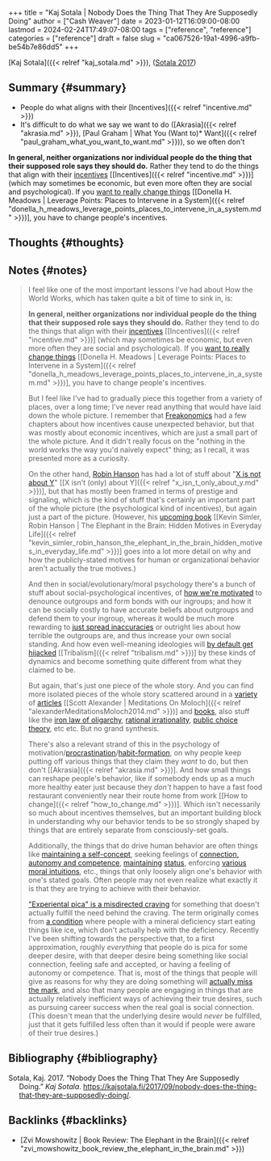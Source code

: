 +++
title = "Kaj Sotala | Nobody Does the Thing That They Are Supposedly Doing"
author = ["Cash Weaver"]
date = 2023-01-12T16:09:00-08:00
lastmod = 2024-02-24T17:49:07-08:00
tags = ["reference", "reference"]
categories = ["reference"]
draft = false
slug = "ca067526-19a1-4996-a9fb-be54b7e86dd5"
+++

[Kaj Sotala]({{< relref "kaj_sotala.md" >}}), (<a href="#citeproc_bib_item_1">Sotala 2017</a>)


## Summary {#summary}

-   People do what aligns with their [Incentives]({{< relref "incentive.md" >}})
-   It's difficult to do what we say we want to do ([Akrasia]({{< relref "akrasia.md" >}}), [Paul Graham | What You (Want to)\* Want]({{< relref "paul_graham_what_you_want_to_want.md" >}})), so we often don't

**In general, neither organizations nor individual people do the thing that their supposed role says they should do.** Rather they tend to do the things that align with their [incentives](https://en.wikipedia.org/wiki/Incentive) [[Incentives]({{< relref "incentive.md" >}})] (which may sometimes be economic, but even more often they are social and psychological). If you [want to really change things](http://donellameadows.org/archives/leverage-points-places-to-intervene-in-a-system/) [[Donella H. Meadows | Leverage Points: Places to Intervene in a System]({{< relref "donella_h_meadows_leverage_points_places_to_intervene_in_a_system.md" >}})], you have to change people's incentives.


## Thoughts {#thoughts}


## Notes {#notes}

> I feel like one of the most important lessons I've had about How the World Works, which has taken quite a bit of time to sink in, is:
>
> **In general, neither organizations nor individual people do the thing that their supposed role says they should do.** Rather they tend to do the things that align with their [incentives](https://en.wikipedia.org/wiki/Incentive) [[Incentives]({{< relref "incentive.md" >}})] (which may sometimes be economic, but even more often they are social and psychological). If you [want to really change things](http://donellameadows.org/archives/leverage-points-places-to-intervene-in-a-system/) [[Donella H. Meadows | Leverage Points: Places to Intervene in a System]({{< relref "donella_h_meadows_leverage_points_places_to_intervene_in_a_system.md" >}})], you have to change people's incentives.
>
> But I feel like I've had to gradually piece this together from a variety of places, over a long time; I've never read anything that would have laid down the whole picture. I remember that [Freakonomics](https://www.amazon.com/Freakonomics-Economist-Explores-Hidden-Everything/dp/0060731338) had a few chapters about how incentives cause unexpected behavior, but that was mostly about economic incentives, which are just a small part of the whole picture. And it didn't really focus on the "nothing in the world works the way you'd naively expect" thing; as I recall, it was presented more as a curiosity.
>
> On the other hand, [Robin Hanson](http://overcomingbias.com/) has had a lot of stuff about "[X is not about Y](http://www.overcomingbias.com/2008/09/politics-isnt-a.html)" [[X isn't (only) about Y]({{< relref "x_isn_t_only_about_y.md" >}})], but that has mostly been framed in terms of prestige and signaling, which is the kind of stuff that's certainly an important part of the whole picture (the psychological kind of incentives), but again just a part of the picture. (However, his [upcoming book](http://elephantinthebrain.com/) [[Kevin Simler, Robin Hanson | The Elephant in the Brain: Hidden Motives in Everyday Life]({{< relref "kevin_simler_robin_hanson_the_elephant_in_the_brain_hidden_motives_in_everyday_life.md" >}})] goes into a lot more detail on why and how the publicly-stated motives for human or organizational behavior aren't actually the true motives.)
>
> And then in social/evolutionary/moral psychology there's a bunch of stuff about social-psychological incentives, of [how we're motivated](https://www.sas.upenn.edu/psych/PLEEP/pdfs/Kurzban%20DeScioli%20mysteries.pdf) to denounce outgroups and form bonds with our ingroups; and how it can be socially costly to have accurate beliefs about outgroups and defend them to your ingroup, whereas it would be much more rewarding to [just spread inaccuracies](https://www.youtube.com/watch?v=rE3j_RHkqJc) or outright lies about how terrible the outgroups are, and thus increase your own social standing. And how even well-meaning ideologies will [by default get hijacked](https://www.edge.org/response-detail/27168) [[Tribalism]({{< relref "tribalism.md" >}})] by these kinds of dynamics and become something quite different from what they claimed to be.
>
> But again, that's just one piece of the whole story. And you can find more isolated pieces of the whole story scattered around in a [variety](https://meaningness.com/geeks-mops-sociopaths) of [articles](http://slatestarcodex.com/2014/07/30/meditations-on-moloch/) [[Scott Alexander | Meditations On Moloch]({{< relref "alexanderMeditationsMoloch2014.md" >}})] and [books](http://www.daviddfriedman.com/The_Machinery_of_Freedom_.pdf), also stuff like the [iron law of oligarchy](https://en.wikipedia.org/wiki/Iron_law_of_oligarchy), [rational irrationality](https://en.wikipedia.org/wiki/Rational_irrationality), [public choice theory](https://en.wikipedia.org/wiki/Public_choice), etc etc. But no grand synthesis.
>
> There's also a relevant strand of this in the psychology of motivation/[procrastination](https://lesswrong.com/lw/3w3/how_to_beat_procrastination/)/[habit-formation](https://smile.amazon.com/Power-Habit-Why-What-Change-ebook/dp/B006WAIV6M/), on why people keep putting off various things that they claim they _want_ to do, but then don't [[Akrasia]({{< relref "akrasia.md" >}})]. And how small things can reshape people's behavior, like if somebody ends up as a much more healthy eater just because they _don't_ happen to have a fast food restaurant conveniently near their route home from work [[How to change]({{< relref "how_to_change.md" >}})]. Which isn't necessarily so much about incentives themselves, but an important building block in understanding why our behavior tends to be so strongly shaped by things that are entirely separate from consciously-set goals.
>
> Additionally, the things that do drive human behavior are often things like [maintaining a self-concept](https://kajsotala.fi/2017/07/how-i-found-fixed-the-root-problem-behind-my-depression-and-anxiety-after-20-years/), seeking feelings of [connection, autonomy and competence](https://en.wikipedia.org/wiki/Self-determination_theory), [maintaining](http://journals.plos.org/plosone/article?id=10.1371%2Fjournal.pone.0131613) [status](https://web.archive.org/web/20080513074310/http://www.thestage.co.uk/connect/acblack/improkj.php), enforcing [various moral intuitions](http://www.moralpsych.net/s/haidt-2001.pdf), etc., things that only loosely align one's behavior with one's stated goals. Often people may not even realize what exactly it is that they are trying to achieve with their behavior.
>
> ["Experiental pica" is a misdirected craving](https://lesswrong.com/lw/15w/experiential_pica/) for something that doesn't actually fulfill the need behind the craving. The term originally comes from [a condition](https://en.wikipedia.org/wiki/Pica_(disorder)) where people with a mineral deficiency start eating things like ice, which don't actually help with the deficiency. Recently I've been shifting towards the perspective that, to a first approximation, roughly _everything_ that people do is pica for some deeper desire, with that deeper desire being something like social connection, feeling safe and accepted, or having a feeling of autonomy or competence. That is, most of the things that people will give as reasons for why they are doing something will [actually miss the mark](https://lesswrong.com/lw/6p6/the_limits_of_introspection/), and also that many people are engaging in things that are actually relatively inefficient ways of achieving their true desires, such as pursuing career success when the real goal is social connection. (This doesn't mean that the underlying desire would _never_ be fulfilled, just that it gets fulfilled less often than it would if people were aware of their true desires.)


## Bibliography {#bibliography}

<style>.csl-entry{text-indent: -1.5em; margin-left: 1.5em;}</style><div class="csl-bib-body">
  <div class="csl-entry"><a id="citeproc_bib_item_1"></a>Sotala, Kaj. 2017. “Nobody Does the Thing That They Are Supposedly Doing.” <i>Kaj Sotala</i>. <a href="https://kajsotala.fi/2017/09/nobody-does-the-thing-that-they-are-supposedly-doing/">https://kajsotala.fi/2017/09/nobody-does-the-thing-that-they-are-supposedly-doing/</a>.</div>
</div>


## Backlinks {#backlinks}

-   [Zvi Mowshowitz | Book Review: The Elephant in the Brain]({{< relref "zvi_mowshowitz_book_review_the_elephant_in_the_brain.md" >}})
